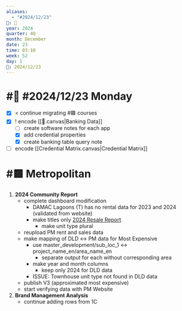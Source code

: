 ```yaml
---
aliases:
  - "#2024/12/23"
📁: 📅
year: 2024
quarter: 4Q
month: December
date: 23
time: 03:10
week: 52
day: 1
📅: 2024/12/23
---
```

# #📅 #2024/12/23 Monday

- [x] < continue migrating #🟩 courses
- [x] ! encode [[💱.canvas|Banking Data]]
	- [ ] create software notes for each app
	- [x] add credential properties
	- [x] create banking table query note
- [ ] encode [[Credential Matrix.canvas|Credential Matrix]]
# #🟦 Metropolitan

1. **2024 Community Report**
	- complete dashboard modification
		- DAMAC Lagoons (T) has no rental data for 2023 and 2024 (validated from website)
		- make titles only <u>2024 Resale Report</u>
			- make unit type plural
	- reupload PM rent and sales data
	- make mapping of DLD ↔ PM data for Most Expensive
		- use master_development/sub_loc_1 ↔ project_name_en/area_name_en 
			- separate output for each without corresponding area
		- make year and month columns
			- keep only 2024 for DLD data
		- ISSUE: Townhouse unit type not found in DLD data
	- publish V3 (approximated most expensive)
	- start verifying data with PM Website
2. **Brand Management Analysis**
	- continue adding rows from 1C